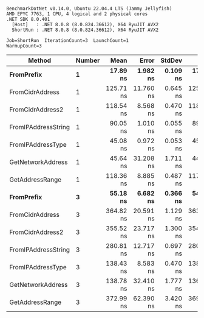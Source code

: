```

BenchmarkDotNet v0.14.0, Ubuntu 22.04.4 LTS (Jammy Jellyfish)
AMD EPYC 7763, 1 CPU, 4 logical and 2 physical cores
.NET SDK 8.0.401
  [Host]   : .NET 8.0.8 (8.0.824.36612), X64 RyuJIT AVX2
  ShortRun : .NET 8.0.8 (8.0.824.36612), X64 RyuJIT AVX2

Job=ShortRun  IterationCount=3  LaunchCount=1  
WarmupCount=3  

```
| Method              | Number | Mean      | Error     | StdDev   | Min       | Max       | Gen0   | Allocated |
|-------------------- |------- |----------:|----------:|---------:|----------:|----------:|-------:|----------:|
| **FromPrefix**          | **1**      |  **17.89 ns** |  **1.982 ns** | **0.109 ns** |  **17.79 ns** |  **18.00 ns** | **0.0007** |      **56 B** |
| FromCidrAddress     | 1      | 125.71 ns | 11.760 ns | 0.645 ns | 125.27 ns | 126.45 ns | 0.0012 |     112 B |
| FromCidrAddress2    | 1      | 118.54 ns |  8.568 ns | 0.470 ns | 118.21 ns | 119.08 ns | 0.0012 |     112 B |
| FromIPAddressString | 1      |  90.05 ns |  1.010 ns | 0.055 ns |  89.99 ns |  90.10 ns | 0.0006 |      56 B |
| FromIPAddressType   | 1      |  45.08 ns |  0.972 ns | 0.053 ns |  45.05 ns |  45.14 ns | 0.0010 |      88 B |
| GetNetworkAddress   | 1      |  45.64 ns | 31.208 ns | 1.711 ns |  44.59 ns |  47.61 ns | 0.0007 |      56 B |
| GetAddressRange     | 1      | 118.36 ns |  8.885 ns | 0.487 ns | 117.88 ns | 118.86 ns | 0.0019 |     168 B |
| **FromPrefix**          | **3**      |  **55.18 ns** |  **6.682 ns** | **0.366 ns** |  **54.92 ns** |  **55.60 ns** | **0.0020** |     **168 B** |
| FromCidrAddress     | 3      | 364.82 ns | 20.591 ns | 1.129 ns | 363.74 ns | 365.99 ns | 0.0038 |     336 B |
| FromCidrAddress2    | 3      | 355.52 ns | 23.717 ns | 1.300 ns | 354.75 ns | 357.02 ns | 0.0038 |     336 B |
| FromIPAddressString | 3      | 280.81 ns | 12.717 ns | 0.697 ns | 280.01 ns | 281.23 ns | 0.0019 |     168 B |
| FromIPAddressType   | 3      | 138.43 ns |  8.583 ns | 0.470 ns | 138.02 ns | 138.94 ns | 0.0031 |     264 B |
| GetNetworkAddress   | 3      | 138.78 ns | 32.410 ns | 1.777 ns | 136.78 ns | 140.18 ns | 0.0019 |     168 B |
| GetAddressRange     | 3      | 372.99 ns | 62.390 ns | 3.420 ns | 369.73 ns | 376.55 ns | 0.0057 |     504 B |

